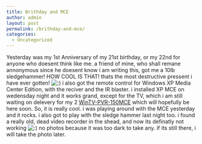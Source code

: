```yaml
---
title: Brithday and MCE
author: admin
layout: post
permalink: /brithday-and-mce/
categories:
  - Uncategorized
---
```

Yesterday was my 1st Anniversary of my 21st birthday, or my 22nd for anyone who doesent think like me. a friend of mine, who shall remane annonymous since he doesent know i am writing this, got me a 10lb sledgehammer! HOW COOL IS THAT! thats the most destructive pressent i have ever gotten! <img src="http://blog.lotas-smartman.net/wp-includes/images/smilies/icon_smile.gif" alt=":)" class="wp-smiley" /> i also got the remote control for Windows XP Media Center Edition, with the reciver and the IR blaster. i installed XP MCE on wedensday night and it works grand, except for the TV, which i am still waiting on delevery for my 2 [WinTV-PVR-150MCE][1] which will hopefully be here soon. So, it is really cool. i was playing around with the MCE yesterday and it rocks. i also got to play with the sledge hammer last night too. i found a really old, dead video recorder in the shead, and now its definatly not working <img src="http://blog.lotas-smartman.net/wp-includes/images/smilies/icon_smile.gif" alt=":)" class="wp-smiley" /> no photos because it was too dark to take any. if its still there, i will take the photo later.

 [1]: http://www.hauppauge.com/pages/products/data_pvr150mce.html